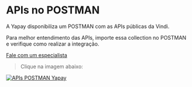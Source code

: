 # APIs no POSTMAN

A Yapay disponibiliza um POSTMAN com as APIs públicas da Vindi.

Para melhor entendimento das APIs, importe essa collection no POSTMAN e verifique como realizar a integração.

<a href="https://vindi.com.br/professional-services/" target="_blank" class="linkPadraoVerde">Fale com um especialista</a>

> Clique na imagem abaixo:

<a href="https://www.getpostman.com/collections/dec91372e9defff7130a" target="_blank">![APIs POSTMAN Yapay](/images/POSTMAN.png "Acesse o POSTMAN com as APIs da Yapay")</a>

</div>
